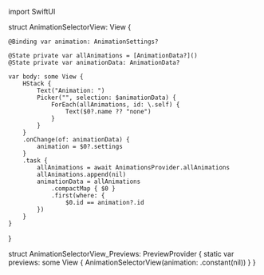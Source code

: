 import SwiftUI

struct AnimationSelectorView: View {
    
    @Binding var animation: AnimationSettings?
    
    @State private var allAnimations = [AnimationData?]()
    @State private var animationData: AnimationData?
    
    var body: some View {
        HStack {
            Text("Animation: ")
            Picker("", selection: $animationData) {
                ForEach(allAnimations, id: \.self) {
                    Text($0?.name ?? "none")
                }
            }
        }
        .onChange(of: animationData) {
            animation = $0?.settings
        }
        .task {
            allAnimations = await AnimationsProvider.allAnimations
            allAnimations.append(nil)
            animationData = allAnimations
                .compactMap { $0 }
                .first(where: {
                    $0.id == animation?.id
            })
        }
    }
}

struct AnimationSelectorView_Previews: PreviewProvider {
    static var previews: some View {
        AnimationSelectorView(animation: .constant(nil))
    }
}
